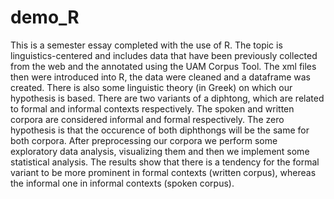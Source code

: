 # demo_R

This is a semester essay completed with the use of R. The topic is linguistics-centered and includes data that have been previously collected from the web
and the annotated using the UAM Corpus Tool. The xml files then were introduced into R, the data were cleaned and a dataframe was created. There is also some linguistic
theory (in Greek) on which our hypothesis is based. There are two variants of a diphtong, which are related to formal and informal contexts respectively. The spoken
and written corpora are considered informal and formal respectively. The zero hypothesis is that the occurence of both diphthongs will be the same for both corpora.
After preprocessing our corpora we perform some exploratory data analysis, visualizing them and then we implement some statistical analysis. The results show
that there is a tendency for the formal variant to be more prominent in formal contexts (written corpus), whereas the informal one in informal contexts (spoken corpus).
